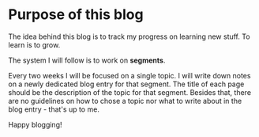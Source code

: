 # Purpose of this blog

The idea behind this blog is to track my progress on learning new stuff. To learn is to grow.

The system I will follow is to work on **segments**. 

Every two weeks I will be focused on a single topic. I will write down notes on a newly dedicated blog entry for that segment. The title of each page should be the description of the topic for that segment. Besides that, there are no guidelines on how to chose a topic nor what to write about in the blog entry - that's up to me. 

Happy blogging!
